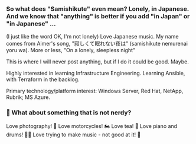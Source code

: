### So what does "Samishikute" even mean? Lonely, in Japanese. And we know that "anything" is better if you add "in Japan" or "in Japanese" ...
   (I just like the word OK, I'm not lonely)
   Love Japanese music. My name comes from Aimer's song, "寂しくて眠れない夜は" (samishikute nemurenai yoru wa). More or less, "On a lonely, sleepless night"

This is where I will never post anything, but if I do it could be good. Maybe.

Highly interested in learning Infrastructure Engineering. Learning Ansible, with Terraform in the backlog.

Primary technology/platform interest: Windows Server, Red Hat, NetApp, Rubrik; MS Azure.

### 🤔 What about something that is not nerdy?

Love photography! 📸
Love motorcycles! 🏍
Love tea! 🍵
Love piano and drums! 🎹🥁
Love trying to make music - not good at it! 🎼

<!--
**Samishikute/Samishikute** is a ✨ _special_ ✨ repository because its `README.md` (this file) appears on your GitHub profile.

Here are some ideas to get you started:

- 🔭 I’m currently working on ...
- 🌱 I’m currently learning ...
- 👯 I’m looking to collaborate on ...
- 🤔 I’m looking for help with ...
- 💬 Ask me about ...
- 📫 How to reach me: ...
- 😄 Pronouns: ...
- ⚡ Fun fact: ...
-->
